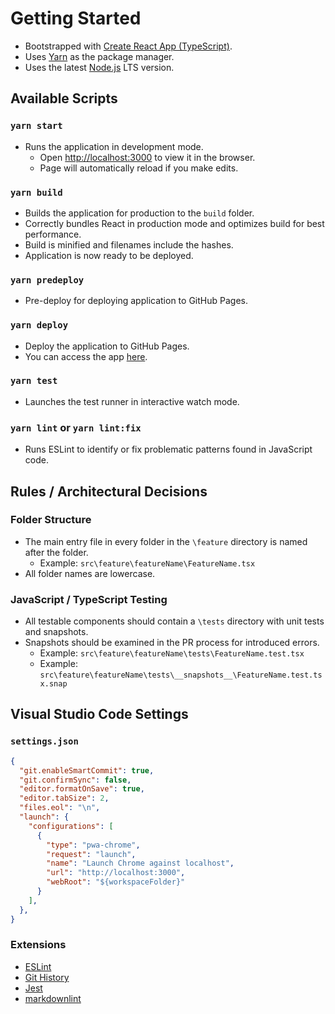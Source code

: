 # Getting Started

- Bootstrapped with [Create React App (TypeScript)](https://create-react-app.dev/docs/adding-typescript/).
- Uses [Yarn](https://yarnpkg.com/) as the package manager.
- Uses the latest [Node.js](https://nodejs.org/en/) LTS version.

## Available Scripts

### `yarn start`

- Runs the application in development mode.
  - Open [http://localhost:3000](http://localhost:3000) to view it in the browser.
  - Page will automatically reload if you make edits.

### `yarn build`

- Builds the application for production to the `build` folder.
- Correctly bundles React in production mode and optimizes build for best performance.
- Build is minified and filenames include the hashes.
- Application is now ready to be deployed.

### `yarn predeploy`

- Pre-deploy for deploying application to GitHub Pages.

### `yarn deploy`

- Deploy the application to GitHub Pages.
- You can access the app [here](https://rubelium.github.io/floorToTheFour-website/).

### `yarn test`

- Launches the test runner in interactive watch mode.

### `yarn lint` or `yarn lint:fix`

- Runs ESLint to identify or fix problematic patterns found in JavaScript code.

## Rules / Architectural Decisions

### Folder Structure

- The main entry file in every folder in the `\feature` directory is named after the folder.
  - Example: `src\feature\featureName\FeatureName.tsx`
- All folder names are lowercase.

### JavaScript / TypeScript Testing

- All testable components should contain a `\tests` directory with unit tests and snapshots.
- Snapshots should be examined in the PR process for introduced errors.
  - Example: `src\feature\featureName\tests\FeatureName.test.tsx`
  - Example: `src\feature\featureName\tests\__snapshots__\FeatureName.test.tsx.snap`

## Visual Studio Code Settings

### `settings.json`

```json
{
  "git.enableSmartCommit": true,
  "git.confirmSync": false,
  "editor.formatOnSave": true,
  "editor.tabSize": 2,
  "files.eol": "\n",
  "launch": {
    "configurations": [
      {
        "type": "pwa-chrome",
        "request": "launch",
        "name": "Launch Chrome against localhost",
        "url": "http://localhost:3000",
        "webRoot": "${workspaceFolder}"
      }
    ],
  },
}
```

### Extensions

- [ESLint](https://marketplace.visualstudio.com/items?itemName=dbaeumer.vscode-eslint)
- [Git History](https://marketplace.visualstudio.com/items?itemName=donjayamanne.githistory)
- [Jest](https://marketplace.visualstudio.com/items?itemName=Orta.vscode-jest)
- [markdownlint](https://marketplace.visualstudio.com/items?itemName=DavidAnson.vscode-markdownlint)
